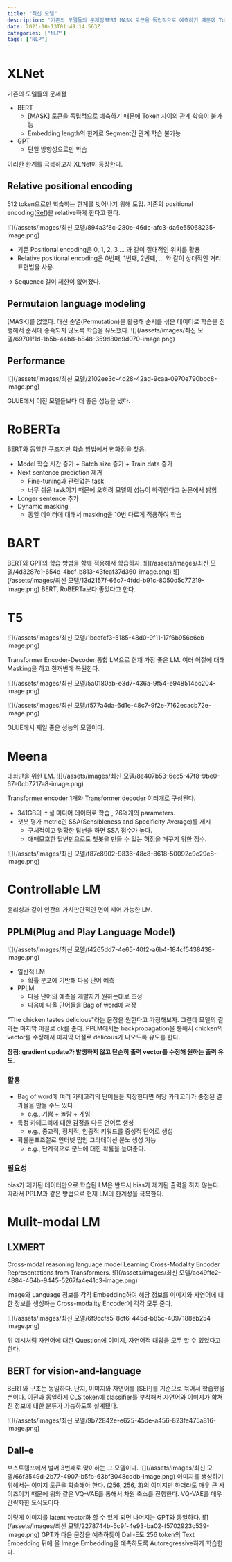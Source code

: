 ```yaml
---
title: "최신 모델"
description: "기존의 모델들의 문제점BERT MASK 토큰을 독립적으로 예측하기 때문에 Token 사이의 관계 학습이 불가능Embedding length의 한계로 Segment간 관계 학습 불가능GPT단일 방향성으로만 학습이러한 한계를 극복하고자 XLNet이 등장한다.512 toke"
date: 2021-10-13T01:49:14.563Z
categories: ["NLP"]
tags: ["NLP"]
---
```

# XLNet
기존의 모델들의 문제점
- BERT 
  - [MASK] 토큰을 독립적으로 예측하기 때문에 Token 사이의 관계 학습이 불가능
  - Embedding length의 한계로 Segment간 관계 학습 불가능
- GPT
  - 단일 방향성으로만 학습
  
이러한 한계를 극복하고자 XLNet이 등장한다.

## Relative positional encoding
512 token으로만 학습하는 한계를 벗어나기 위해 도입. 기존의 positional encoding([Ref](https://skyjwoo.tistory.com/entry/positional-encoding%EC%9D%B4%EB%9E%80-%EB%AC%B4%EC%97%87%EC%9D%B8%EA%B0%80))을 relative하게 한다고 한다.

![](/assets/images/최신 모델/894a3f8c-280e-46dc-afc3-da6e55068235-image.png)

- 기존 Positional encoding은 0, 1, 2, 3 ... 과 같이 절대적인 위치를 활용
- Relative positional encoding은 0번째, 1번째, 2번째, ... 와 같이 상대적인 거리 표현법을 사용.

-> Sequenec 길이 제한이 없어졌다.

## Permutaion language modeling
[MASK]를 없앴다. 대신 순열(Permutation)을 활용해 순서를 섞은 데이터로 학습을 진행해서 순서에 종속되지 않도록 학습을 유도했다.
![](/assets/images/최신 모델/69701f1d-1b5b-44b8-b848-359d80d9d070-image.png)

## Performance
![](/assets/images/최신 모델/2102ee3c-4d28-42ad-9caa-0970e790bbc8-image.png)

GLUE에서 이전 모델들보다 더 좋은 성능을 냈다.


# RoBERTa
BERT와 동일한 구조지만 학습 방법에서 변화점을 찾음.
- Model 학습 시간 증가 + Batch size 증가 + Train data 증가
- Next sentence prediction 제거
  - Fine-tuning과 관련없는 task
  - 너무 쉬운 task이기 때문에 오히려 모델의 성능이 하락한다고 논문에서 밝힘
- Longer sentence 추가
- Dynamic masking
  - 동일 데이터에 대해서 masking을 10번 다르게 적용하여 학습


# BART 
BERT와 GPT의 학습 방법을 함께 적용해서 학습하자.
![](/assets/images/최신 모델/4d3287c1-654e-4bcf-b813-43feaf37d360-image.png)
![](/assets/images/최신 모델/13d2157f-66c7-4fdd-b91c-8050d5c77219-image.png)
BERT, RoBERTa보다 좋았다고 한다.

# T5
![](/assets/images/최신 모델/1bcdfcf3-5185-48d0-9f11-17f6b956c6eb-image.png)

Transformer Encoder-Decoder 통합 LM으로 현재 가장 좋은 LM.
여러 어절에 대해 Masking을 하고 한꺼번에 복원한다.

![](/assets/images/최신 모델/5a0180ab-e3d7-436a-9f54-e948514bc204-image.png)

![](/assets/images/최신 모델/f577a4da-6d1e-48c7-9f2e-7162ecacb72e-image.png)

GLUE에서 제일 좋은 성능의 모델이다.

# Meena
대화만을 위한 LM.
![](/assets/images/최신 모델/8e407b53-6ec5-47f8-9be0-67e0cb7217a8-image.png)

Transformer encoder 1개와 Transformer decoder 여러개로 구성된다.

- 341GB의 소셜 미디어 데이터로 학습 , 26억개의 parameters.
- 챗봇 평가 metric인 SSA(Sensibleness and Specificity Average)를 제시
  - 구체적이고 명확한 답변을 하면 SSA 점수가 높다.
  - 애매모호한 답변만으로도 챗봇을 만들 수 있는 허점을 매꾸기 위한 점수.
  
![](/assets/images/최신 모델/f87c8902-9836-48c8-8618-50092c9c29e8-image.png)

# Controllable LM
윤리성과 같이 인간의 가치판단적인 면이 제어 가능한 LM.

## PPLM(Plug and Play Language Model)
![](/assets/images/최신 모델/f4265dd7-4e65-40f2-a6b4-184cf5438438-image.png)
- 일반적 LM
  - 확률 분포에 기반해 다음 단어 예측
- PPLM
  - 다음 단어의 예측을 개발자가 원하는대로 조정
  - 다음에 나올 단어들을 Bag of word에 저장
  
"The chicken tastes delicious"라는 문장을 원한다고 가정해보자.
그런데 모델의 결과는 마지막 어절로 ok를 준다. PPLM에서는 backpropagation을 통해서 chicken의 vector를 수정해서 마지막 어절로 delicous가 나오도록 유도를 한다.

**장점: gradient update가 발생하지 않고 단순히 출력 vector를 수정해 원하는 출력 유도.**

### 활용
- Bag of word에 여러 카테고리의 단어들을 저장한다면 해당 카테고리가 중첨된 결과물을 만들 수도 있다.
  - e.g., 기쁨 + 놀람 + 게임
- 특정 카테고리에 대한 감정을 다른 언어로 생성
  - e.g., 종교적, 정치적, 인종적 키워드를 중성적 단어로 생성
- 확률분포조절로 인터넷 밈인 그라데이션 분노 생성 가능
  - e.g., 단계적으로 분노에 대한 확률을 높여준다.
### 필요성
bias가 제거된 데이터만으로 학습된 LM은 반드시 bias가 제거된 출력을 하지 않는다. 따라서 PPLM과 같은 방법으로 현재 LM의 한계성을 극복한다.

# Mulit-modal LM
## LXMERT
Cross-modal reasoning language model
Learning Cross-Modality Encoder Representations from Transformers.
![](/assets/images/최신 모델/ae49ffc2-4884-464b-9445-5267fa4e41c3-image.png)

Image와 Language 정보를 각각 Embedding하여 해당 정보를 이미지와 자연어에 대한 정보를 생성하는 Cross-modality Encoder에 각각 모두 준다.

![](/assets/images/최신 모델/6f9ccfa5-8cf6-445d-b85c-4097188eb254-image.png)

위 예시처럼 자연어에 대한 Question에 이미지, 자연어적 대답을 모두 할 수 있었다고 한다.

## BERT for vision-and-language
BERT와 구조는 동일하다. 단지, 이미지와 자연어를 [SEP]를 기준으로 묶어서 학습했을 뿐이다. 이전과 동일하게 CLS token에 classifier를 부착해서 자연어와 이미지가 합쳐진 정보에 대한 분류가 가능하도록 설계됐다.

![](/assets/images/최신 모델/9b72842e-e625-45de-a456-823fe475a816-image.png)

## Dall-e
부스트캠프에서 벌써 3번째로 맞이하는 그 모델이다. 
![](/assets/images/최신 모델/66f3549d-2b77-4907-b5fb-63bf3048cddb-image.png)
이미지를 생성하기 위해서는 이미지 토큰을 학습해야 한다. (256, 256, 3)의 이미지만 하더라도 매우 큰 사이즈이기 때문에 위와 같은 VQ-VAE를 통해서 차원 축소를 진행한다. VQ-VAE를 매우 간략화한 도식도이다.

이렇게 이미지를 latent vector화 할 수 있게 되면 나머지는 GPT와 동일하다. 
![](/assets/images/최신 모델/2278744b-5c9f-4e93-ba02-f5702923c539-image.png)
GPT가 다음 문장을 예측하듯이 Dall-E도 256 token의 Text Embedding 뒤에 올 Image Embedding을 예측하도록 Autoregressive하게 학습한다.


